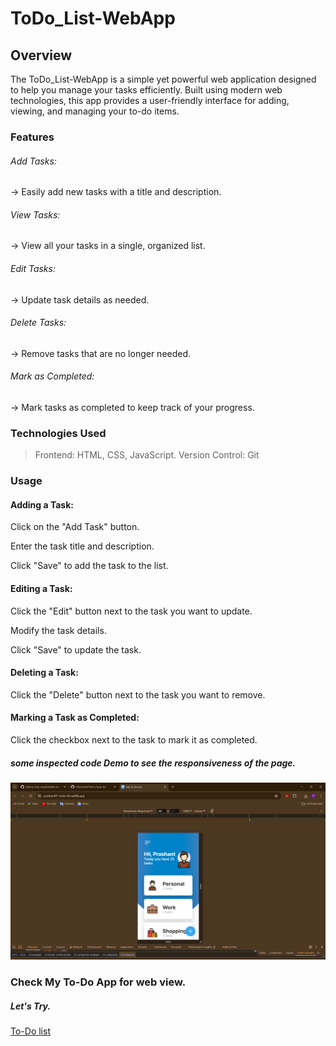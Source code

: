 # ToDo_List-WebApp
## Overview
The ToDo_List-WebApp is a simple yet powerful web application designed to help you manage your tasks efficiently. Built using modern web technologies, this app provides a user-friendly interface for adding, viewing, and managing your to-do items.

### Features
###### Add Tasks:
-> Easily add new tasks with a title and description.
###### View Tasks:
-> View all your tasks in a single, organized list.
###### Edit Tasks: 
-> Update task details as needed.
###### Delete Tasks:
-> Remove tasks that are no longer needed.
###### Mark as Completed: 
-> Mark tasks as completed to keep track of your progress.
### Technologies Used
> Frontend: HTML, CSS, JavaScript.
> Version Control: Git

### Usage
#### Adding a Task:

Click on the "Add Task" button.

Enter the task title and description.

Click "Save" to add the task to the list.
#### Editing a Task:

Click the "Edit" button next to the task you want to update.

Modify the task details.

Click "Save" to update the task.
#### Deleting a Task:

Click the "Delete" button next to the task you want to remove.
#### Marking a Task as Completed:

Click the checkbox next to the task to mark it as completed.

##### some inspected code Demo to see the responsiveness of the page.
![Responsive View](https://github.com/PRASHANTYAGI1/Todo-list/blob/main/images/Screenshot%20(7).png)

### Check My To-Do App for web view.
##### Let's Try.
[To-Do list](https://prashant01-todo-list.netlify.app/)


 
